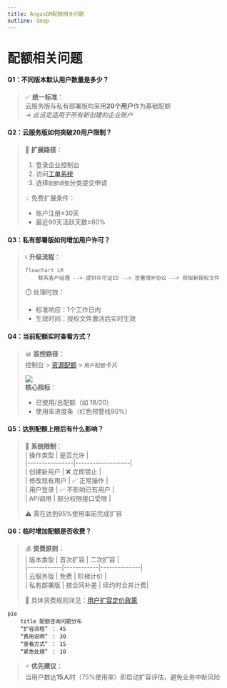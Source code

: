 ```yaml
---
title: AngusGM配额相关问题
outline: deep
---
```


# 配额相关问题

#### **Q1：不同版本默认用户数量是多少？**
> ✅ **统一标准**：  
> 云服务版与私有部署版均采用**20个用户**作为基础配额  
> → *此设定适用于所有新创建的企业账户*

#### **Q2：云服务版如何突破20用户限制？**
> 🔧 **扩展路径**：
> 1. 登录企业控制台
> 2. 访问[工单系统](https://wo.xcan.cloud/workorders/create)
> 3. 选择`配额调整`分类提交申请
>
> 💡 免费扩展条件：
> - 账户注册≥30天
> - 最近90天活跃天数≥80%

#### **Q3：私有部署版如何增加用户许可？**
> 📞 **升级流程**：
> ```mermaid  
> flowchart LR  
>     联系客户经理 --> 提供许可证ID --> 签署增补协议 --> 获取新授权文件  
> ```  
> ⏱️ 处理时效：
> - 标准响应：1个工作日内
> - 生效时间：授权文件激活后实时生效

#### **Q4：当前配额实时查看方式？**
> 📊 **监控路径**：  
> 控制台 > [资源配额](../../introduction/quotas) > `用户配额`卡片
>
> ![](https://via.placeholder.com/400x200?text=用户配额监控面板)  
> **核心指标**：
> - 已使用/总配额（如 18/20）
> - 使用率进度条（红色预警线90%）

#### **Q5：达到配额上限后有什么影响？**
> 🚫 **系统限制**：  
> | 操作类型       | 是否允许          |  
> |----------------|-------------------|  
> | 创建新用户     | ❌ 立即禁止       |  
> | 修改现有用户   | ✅ 正常操作       |  
> | 用户登录       | ✅ 不影响已有用户 |  
> | API调用        | 部分权限接口受限  |
>
> ⚠️ 需在达到95%使用率前完成扩容

#### **Q6：临时增加配额是否收费？**
> 💰 **资费原则**：  
> | 版本类型   | 首次扩容   | 二次扩容     |  
> |------------|------------|--------------|  
> | 云服务版   | 免费       | 阶梯计价     |  
> | 私有部署版 | 按合同补差 | 续约时合并计费|
>
> 📌 具体资费规则详见：[用户扩容定价政策](../../pricing/user-quotas)

```mermaid  
pie  
    title 配额咨询问题分布  
    “扩容流程” ： 45  
    “费用说明” ： 30  
    “查看方式” ： 15  
    “紧急处理” ： 10  
```  

> ⭐ **优先建议**：  
> 当用户数达**15人**时（75%使用率）即启动扩容评估，避免业务中断风险